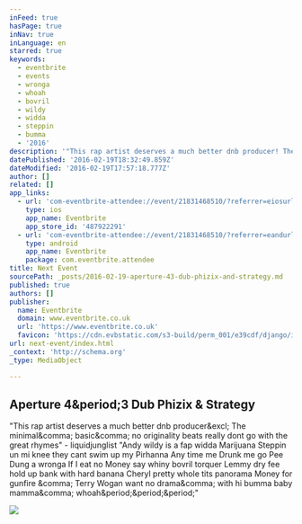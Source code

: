 ```yaml
---
inFeed: true
hasPage: true
inNav: true
inLanguage: en
starred: true
keywords:
  - eventbrite
  - events
  - wronga
  - whoah
  - bovril
  - wildy
  - widda
  - steppin
  - bumma
  - '2016'
description: '"This rap artist deserves a much better dnb producer! The minimal, basic, no originality beats really dont go with the great rhymes" - liquidjunglist "Andy wildy is a fap widda Marijuana Steppin un mi knee they cant swim up my Pirhanna Any time me Drunk me go Pee Dung a wronga If I eat no Money say whiny bovril torquer Lemmy dry fee hold up bank with hard banana Cheryl pretty whole tits panorama Money for gunfire , Terry Wogan want no drama, with hi bumma baby mamma, whoah..."'
datePublished: '2016-02-19T18:32:49.859Z'
dateModified: '2016-02-19T17:57:18.777Z'
author: []
related: []
app_links:
  - url: 'com-eventbrite-attendee://event/21831468510/?referrer=eiosurlxfbk'
    type: ios
    app_name: Eventbrite
    app_store_id: '487922291'
  - url: 'com-eventbrite-attendee://event/21831468510/?referrer=eandurlxfbk'
    type: android
    app_name: Eventbrite
    package: com.eventbrite.attendee
title: Next Event
sourcePath: _posts/2016-02-19-aperture-43-dub-phizix-and-strategy.md
published: true
authors: []
publisher:
  name: Eventbrite
  domain: www.eventbrite.co.uk
  url: 'https://www.eventbrite.co.uk'
  favicon: 'https://cdn.evbstatic.com/s3-build/perm_001/e39cdf/django/images/icons/favicons/favicon.ico'
url: next-event/index.html
_context: 'http://schema.org'
_type: MediaObject

---
```

<article style=""><h1>Aperture 4&amp;period;3 Dub Phizix &amp; Strategy</h1><p>"This rap artist deserves a much better dnb producer&amp;excl; The minimal&amp;comma; basic&amp;comma; no originality beats really dont go with the great rhymes" - liquidjunglist "Andy wildy is a fap widda Marijuana Steppin un mi knee they cant swim up my Pirhanna Any time me Drunk me go Pee Dung a wronga If I eat no Money say whiny bovril torquer Lemmy dry fee hold up bank with hard banana Cheryl pretty whole tits panorama Money for gunfire &amp;comma; Terry Wogan want no drama&amp;comma; with hi bumma baby mamma&amp;comma; whoah&amp;period;&amp;period;&amp;period;"</p><img src="https://img.evbuc.com/https%3A%2F%2Fimg.evbuc.com%2Fhttps%253A%252F%252Fcdn.evbuc.com%252Fimages%252F18862987%252F104951075675%252F1%252Foriginal.jpg%3Frect%3D0%252C60%252C1920%252C960%26s%3Dddf7c292e5b42f008b9cf511f98ed283?w=1000&amp;s=13e2b5fa9f2cb99b2dc03a09e60c5b0f" /></article>